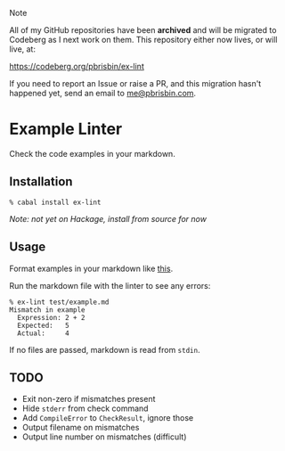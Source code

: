 > [!NOTE]
> All of my GitHub repositories have been **archived** and will be migrated to
> Codeberg as I next work on them. This repository either now lives, or will
> live, at:
>
> https://codeberg.org/pbrisbin/ex-lint
>
> If you need to report an Issue or raise a PR, and this migration hasn't
> happened yet, send an email to me@pbrisbin.com.

# Example Linter

Check the code examples in your markdown.

## Installation

```
% cabal install ex-lint
```

*Note: not yet on Hackage, install from source for now*

## Usage

Format examples in your markdown like [this][ex].

[ex]: https://github.com/pbrisbin/ex-lint/blob/master/test/example.md

Run the markdown file with the linter to see any errors:

```
% ex-lint test/example.md
Mismatch in example
  Expression: 2 + 2
  Expected:   5
  Actual:     4
```

If no files are passed, markdown is read from `stdin`.

## TODO

- Exit non-zero if mismatches present
- Hide `stderr` from check command
- Add `CompileError` to `CheckResult`, ignore those
- Output filename on mismatches
- Output line number on mismatches (difficult)

